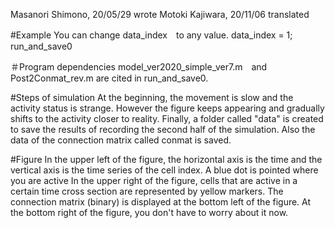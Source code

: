 Masanori Shimono, 20/05/29  wrote
Motoki Kajiwara,  20/11/06  translated
 
#Example
 You can change data_index　to any value.
 data_index = 1; run_and_save0

＃Program dependencies
 model_ver2020_simple_ver7.m　and Post2Conmat_rev.m are cited in run_and_save0.


#Steps of simulation
At the beginning, the movement is slow and the activity status is strange.
However the figure keeps appearing and  gradually shifts to the activity closer to reality.
Finally, a folder called "data" is created to save the results of recording the second half of the simulation.
Also the data of the connection matrix called conmat is saved.

#Figure
In the upper left of the figure, the horizontal axis is the time and the vertical axis is the time series of the cell index.
A blue dot is pointed where you are active
In the upper right of the figure, cells that are active in a certain time cross section are represented by yellow markers.
The connection matrix (binary) is displayed at the bottom left of the figure.
At the bottom right of the figure, you don't have to worry about it now.

